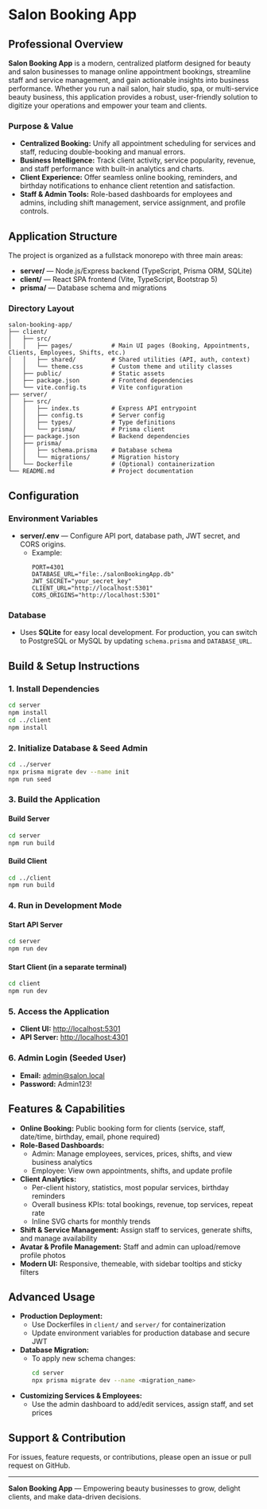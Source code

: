 
# Salon Booking App

## Professional Overview

**Salon Booking App** is a modern, centralized platform designed for beauty and salon businesses to manage online appointment bookings, streamline staff and service management, and gain actionable insights into business performance. Whether you run a nail salon, hair studio, spa, or multi-service beauty business, this application provides a robust, user-friendly solution to digitize your operations and empower your team and clients.

### Purpose & Value
- **Centralized Booking:** Unify all appointment scheduling for services and staff, reducing double-booking and manual errors.
- **Business Intelligence:** Track client activity, service popularity, revenue, and staff performance with built-in analytics and charts.
- **Client Experience:** Offer seamless online booking, reminders, and birthday notifications to enhance client retention and satisfaction.
- **Staff & Admin Tools:** Role-based dashboards for employees and admins, including shift management, service assignment, and profile controls.

## Application Structure

The project is organized as a fullstack monorepo with three main areas:

- **server/** — Node.js/Express backend (TypeScript, Prisma ORM, SQLite)
- **client/** — React SPA frontend (Vite, TypeScript, Bootstrap 5)
- **prisma/** — Database schema and migrations

### Directory Layout

```
salon-booking-app/
├── client/
│   ├── src/
│   │   ├── pages/           # Main UI pages (Booking, Appointments, Clients, Employees, Shifts, etc.)
│   │   ├── shared/          # Shared utilities (API, auth, context)
│   │   └── theme.css        # Custom theme and utility classes
│   ├── public/              # Static assets
│   ├── package.json         # Frontend dependencies
│   └── vite.config.ts       # Vite configuration
├── server/
│   ├── src/
│   │   ├── index.ts         # Express API entrypoint
│   │   ├── config.ts        # Server config
│   │   ├── types/           # Type definitions
│   │   └── prisma/          # Prisma client
│   ├── package.json         # Backend dependencies
│   ├── prisma/
│   │   ├── schema.prisma    # Database schema
│   │   └── migrations/      # Migration history
│   └── Dockerfile           # (Optional) containerization
└── README.md                # Project documentation
```

## Configuration

### Environment Variables
- **server/.env** — Configure API port, database path, JWT secret, and CORS origins.
	- Example:
		```
		PORT=4301
		DATABASE_URL="file:./salonBookingApp.db"
		JWT_SECRET="your_secret_key"
		CLIENT_URL="http://localhost:5301"
		CORS_ORIGINS="http://localhost:5301"
		```

### Database
- Uses **SQLite** for easy local development. For production, you can switch to PostgreSQL or MySQL by updating `schema.prisma` and `DATABASE_URL`.

## Build & Setup Instructions

### 1. Install Dependencies

```sh
cd server
npm install
cd ../client
npm install
```

### 2. Initialize Database & Seed Admin

```sh
cd ../server
npx prisma migrate dev --name init
npm run seed
```

### 3. Build the Application

#### Build Server
```sh
cd server
npm run build
```

#### Build Client
```sh
cd ../client
npm run build
```

### 4. Run in Development Mode

#### Start API Server
```sh
cd server
npm run dev
```

#### Start Client (in a separate terminal)
```sh
cd client
npm run dev
```

### 5. Access the Application

- **Client UI:** [http://localhost:5301](http://localhost:5301)
- **API Server:** [http://localhost:4301](http://localhost:4301)

### 6. Admin Login (Seeded User)

- **Email:** admin@salon.local
- **Password:** Admin123!

## Features & Capabilities

- **Online Booking:** Public booking form for clients (service, staff, date/time, birthday, email, phone required)
- **Role-Based Dashboards:**
	- Admin: Manage employees, services, prices, shifts, and view business analytics
	- Employee: View own appointments, shifts, and update profile
- **Client Analytics:**
	- Per-client history, statistics, most popular services, birthday reminders
	- Overall business KPIs: total bookings, revenue, top services, repeat rate
	- Inline SVG charts for monthly trends
- **Shift & Service Management:** Assign staff to services, generate shifts, and manage availability
- **Avatar & Profile Management:** Staff and admin can upload/remove profile photos
- **Modern UI:** Responsive, themeable, with sidebar tooltips and sticky filters

## Advanced Usage

- **Production Deployment:**
	- Use Dockerfiles in `client/` and `server/` for containerization
	- Update environment variables for production database and secure JWT
- **Database Migration:**
	- To apply new schema changes:
		```sh
		cd server
		npx prisma migrate dev --name <migration_name>
		```
- **Customizing Services & Employees:**
	- Use the admin dashboard to add/edit services, assign staff, and set prices

## Support & Contribution

For issues, feature requests, or contributions, please open an issue or pull request on GitHub.

---

**Salon Booking App** — Empowering beauty businesses to grow, delight clients, and make data-driven decisions.
